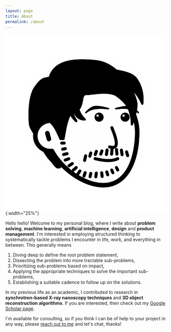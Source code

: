 ```yaml
---
layout: page
title: About
permalink: /about
---
```


<style>
img {
    /*border-radius: 10%;*/
    display: block;
    margin: 0 auto;
}
</style>

![notion avatar](/assets/images/mike-avatar.png){:width="25%"}

Hello hello! Welcome to my personal blog, where I write about **problem solving**, **machine learning**, **artificial intelligence**, **design** and **product management**. I'm interested in employing structured thinking to systematically tackle problems I encounter in life, work, and everything in between. This generally means 

1. Diving deep to define the root problem statement,
2. Dissecting the problem into more tractable sub-problems,
3. Prioritizing sub-problems based on impact,
4. Applying the appropriate techniques to solve the important sub-problems,
5. Establishing a suitable cadence to follow up on the solutions.

In my previous life as an academic, I contributed to research in **synchrotron-based X-ray nanoscopy techniques** and **3D object reconstruction algorithms**. If you are interested, then check out my <a href="https://scholar.google.com/citations?user=L_oHzBUAAAAJ&hl=en" target="_blank">Google Scholar page</a>. 

I'm available for consulting, so if you think I can be of help to your project in any way, please [reach out to me](mailto:hellomikelo@gmail.com) and let's chat, thanks!